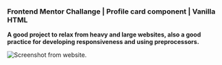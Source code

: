 ### Frontend Mentor Challange | Profile card component | Vanilla HTML

**A good project to relax from heavy and large websites, also a good practice for developing responsiveness and using preprocessors.**

![Screenshot from website.]('./images/for-github.png')
